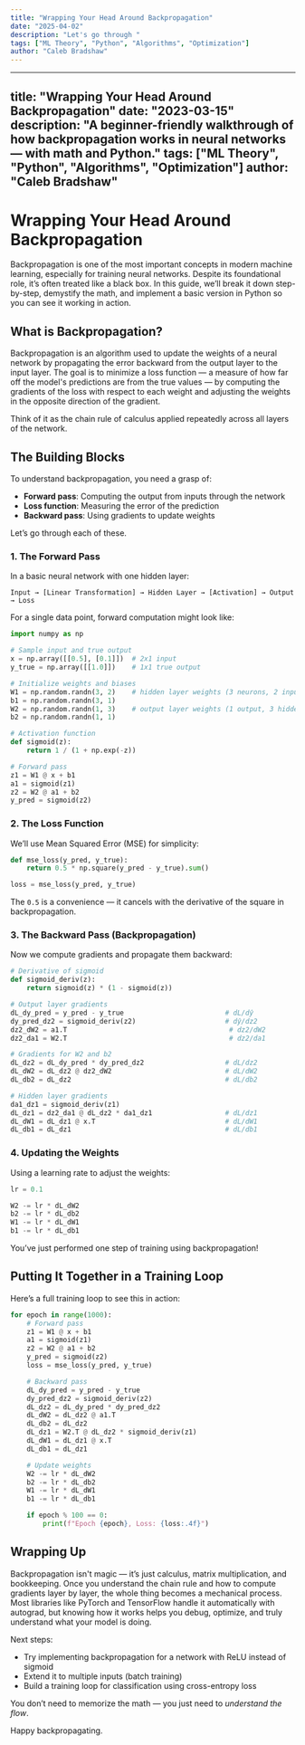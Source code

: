 ```yaml
---
title: "Wrapping Your Head Around Backpropagation"
date: "2025-04-02"
description: "Let's go through "
tags: ["ML Theory", "Python", "Algorithms", "Optimization"]
author: "Caleb Bradshaw"
---
```

---
title: "Wrapping Your Head Around Backpropagation"
date: "2023-03-15"
description: "A beginner-friendly walkthrough of how backpropagation works in neural networks — with math and Python."
tags: ["ML Theory", "Python", "Algorithms", "Optimization"]
author: "Caleb Bradshaw"
---

# Wrapping Your Head Around Backpropagation

Backpropagation is one of the most important concepts in modern machine learning, especially for training neural networks. Despite its foundational role, it’s often treated like a black box. In this guide, we’ll break it down step-by-step, demystify the math, and implement a basic version in Python so you can see it working in action.

## What is Backpropagation?

Backpropagation is an algorithm used to update the weights of a neural network by propagating the error backward from the output layer to the input layer. The goal is to minimize a loss function — a measure of how far off the model's predictions are from the true values — by computing the gradients of the loss with respect to each weight and adjusting the weights in the opposite direction of the gradient.

Think of it as the chain rule of calculus applied repeatedly across all layers of the network.

## The Building Blocks

To understand backpropagation, you need a grasp of:

- **Forward pass**: Computing the output from inputs through the network
- **Loss function**: Measuring the error of the prediction
- **Backward pass**: Using gradients to update weights

Let’s go through each of these.

### 1. The Forward Pass

In a basic neural network with one hidden layer:

```
Input → [Linear Transformation] → Hidden Layer → [Activation] → Output → Loss
```

For a single data point, forward computation might look like:

```python
import numpy as np

# Sample input and true output
x = np.array([[0.5], [0.1]])  # 2x1 input
y_true = np.array([[1.0]])    # 1x1 true output

# Initialize weights and biases
W1 = np.random.randn(3, 2)    # hidden layer weights (3 neurons, 2 inputs)
b1 = np.random.randn(3, 1)
W2 = np.random.randn(1, 3)    # output layer weights (1 output, 3 hidden neurons)
b2 = np.random.randn(1, 1)

# Activation function
def sigmoid(z):
    return 1 / (1 + np.exp(-z))

# Forward pass
z1 = W1 @ x + b1
a1 = sigmoid(z1)
z2 = W2 @ a1 + b2
y_pred = sigmoid(z2)
```

### 2. The Loss Function

We’ll use Mean Squared Error (MSE) for simplicity:

```python
def mse_loss(y_pred, y_true):
    return 0.5 * np.square(y_pred - y_true).sum()

loss = mse_loss(y_pred, y_true)
```

The `0.5` is a convenience — it cancels with the derivative of the square in backpropagation.

### 3. The Backward Pass (Backpropagation)

Now we compute gradients and propagate them backward:

```python
# Derivative of sigmoid
def sigmoid_deriv(z):
    return sigmoid(z) * (1 - sigmoid(z))

# Output layer gradients
dL_dy_pred = y_pred - y_true                         # dL/dŷ
dy_pred_dz2 = sigmoid_deriv(z2)                      # dŷ/dz2
dz2_dW2 = a1.T                                        # dz2/dW2
dz2_da1 = W2.T                                        # dz2/da1

# Gradients for W2 and b2
dL_dz2 = dL_dy_pred * dy_pred_dz2                    # dL/dz2
dL_dW2 = dL_dz2 @ dz2_dW2                            # dL/dW2
dL_db2 = dL_dz2                                      # dL/db2

# Hidden layer gradients
da1_dz1 = sigmoid_deriv(z1)
dL_dz1 = dz2_da1 @ dL_dz2 * da1_dz1                  # dL/dz1
dL_dW1 = dL_dz1 @ x.T                                # dL/dW1
dL_db1 = dL_dz1                                      # dL/db1
```

### 4. Updating the Weights

Using a learning rate to adjust the weights:

```python
lr = 0.1

W2 -= lr * dL_dW2
b2 -= lr * dL_db2
W1 -= lr * dL_dW1
b1 -= lr * dL_db1
```

You’ve just performed one step of training using backpropagation!

## Putting It Together in a Training Loop

Here’s a full training loop to see this in action:

```python
for epoch in range(1000):
    # Forward pass
    z1 = W1 @ x + b1
    a1 = sigmoid(z1)
    z2 = W2 @ a1 + b2
    y_pred = sigmoid(z2)
    loss = mse_loss(y_pred, y_true)

    # Backward pass
    dL_dy_pred = y_pred - y_true
    dy_pred_dz2 = sigmoid_deriv(z2)
    dL_dz2 = dL_dy_pred * dy_pred_dz2
    dL_dW2 = dL_dz2 @ a1.T
    dL_db2 = dL_dz2
    dL_dz1 = W2.T @ dL_dz2 * sigmoid_deriv(z1)
    dL_dW1 = dL_dz1 @ x.T
    dL_db1 = dL_dz1

    # Update weights
    W2 -= lr * dL_dW2
    b2 -= lr * dL_db2
    W1 -= lr * dL_dW1
    b1 -= lr * dL_db1

    if epoch % 100 == 0:
        print(f"Epoch {epoch}, Loss: {loss:.4f}")
```

## Wrapping Up

Backpropagation isn't magic — it’s just calculus, matrix multiplication, and bookkeeping. Once you understand the chain rule and how to compute gradients layer by layer, the whole thing becomes a mechanical process. Most libraries like PyTorch and TensorFlow handle it automatically with autograd, but knowing how it works helps you debug, optimize, and truly understand what your model is doing.

Next steps:
- Try implementing backpropagation for a network with ReLU instead of sigmoid
- Extend it to multiple inputs (batch training)
- Build a training loop for classification using cross-entropy loss

You don’t need to memorize the math — you just need to *understand the flow*.

Happy backpropagating.
